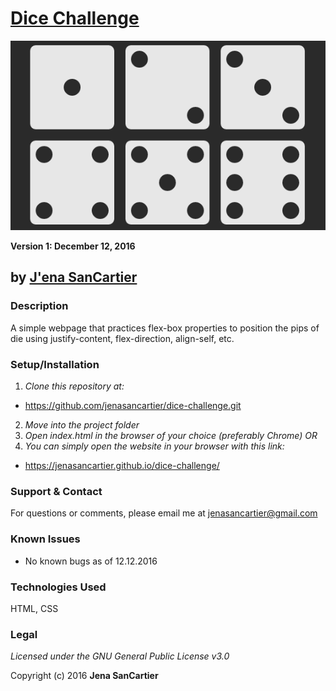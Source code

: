 # [Dice Challenge](https://jenasancartier.github.io/dice-challenge/)
![project screenshot](/img/screenshot.png)

__Version 1: December 12, 2016__
## by [J'ena SanCartier](https://github.com/jenasancartier)

### Description
A simple webpage that practices flex-box properties to position the pips of die using justify-content, flex-direction, align-self, etc.


### Setup/Installation
1. _Clone this repository at:_
  * https://github.com/jenasancartier/dice-challenge.git
2. _Move into the project folder_
3. _Open index.html in the browser of your choice (preferably Chrome) OR_
4. _You can simply open the website in your browser with this link:_
  * https://jenasancartier.github.io/dice-challenge/

### Support & Contact
For questions or comments, please email me at [jenasancartier@gmail.com](mailto:jenasancartier@gmail.com)

### Known Issues
* No known bugs as of 12.12.2016

### Technologies Used
HTML, CSS

### Legal
*Licensed under the GNU General Public License v3.0*

Copyright (c) 2016 **Jena SanCartier**
